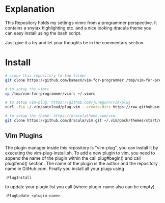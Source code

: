 # Explanation
This Repository holds my settings vimrc from a programmer perspective. It contains a snytax highlighting etc. and a nice looking dracula theme you can easy install using the bash script.

Just give it a try and let your thoughts be in the commentary section.

# Install
``` bash
# clone this repository to tmp folder
git clone https://github.com/kamexX/vim-for-programmer /tmp/vim-for-programmer

# to setup the vimrc 
cp /tmp/vim-for-programmer/vimrc ~/.vimrc

# to setup vim-plug: https://github.com/junegunn/vim-plug
curl -fLo ~/.vim/autoload/plug.vim --create-dirs https://raw.githubusercontent.com/junegunn/vim-plug/master/plug.vim

# to setup the theme: https://draculatheme.com/vim
git clone https://github.com/dracula/vim.git ~/.vim/pack/themes/start/dracula

```

## Vim Plugins
The plugin manager inside this repository is "vim-plug", you can install it by executing the vim-plug-install.sh. To add a new plugin to vim, you need to append the name of the plugin within the call plug#begin() and call plug#end() section. The name of the plugin is the author and the repository name in GitHub.com. Finally you install all your plugs using 
``` vim 
:PlugInstall
```
to update your plugin list you call (where plugin-name also can be empty)
``` vim 
:PlugUpdate <plugin-name>
```
